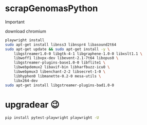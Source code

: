 # scrapGenomasPython

> [!IMPORTANT]
> download chromium

```bash
playwright install
sudo apt-get install libnss3 libnspr4 libasound2t64
sudo apt-get update && sudo apt-get install -y \
    libgstreamer1.0-0 libgtk-4-1 libgraphene-1.0-0 libxslt1.1 \
    libwoff1 libvpx-dev libevent-2.1-7t64 libopus0 \
    libgstreamer-plugins-base1.0-0 libflite1 \
    libwebpdemux2 libavif-bin libharfbuzz-icu0 \
    libwebpmux3 libenchant-2-2 libsecret-1-0 \
    libhyphen0 libmanette-0.2-0 mesa-utils \
    libx264-dev
sudo apt-get install libgstreamer-plugins-bad1.0-0
```

# upgradear 😉

```bash
pip install pytest-playwright playwright -U
```
